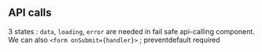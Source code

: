 ## API calls

3 states : `data`, `loading`, `error` are needed in fail safe api-calling component.
We can also `<form onSubmit={handler}>` ; preventdefault required

